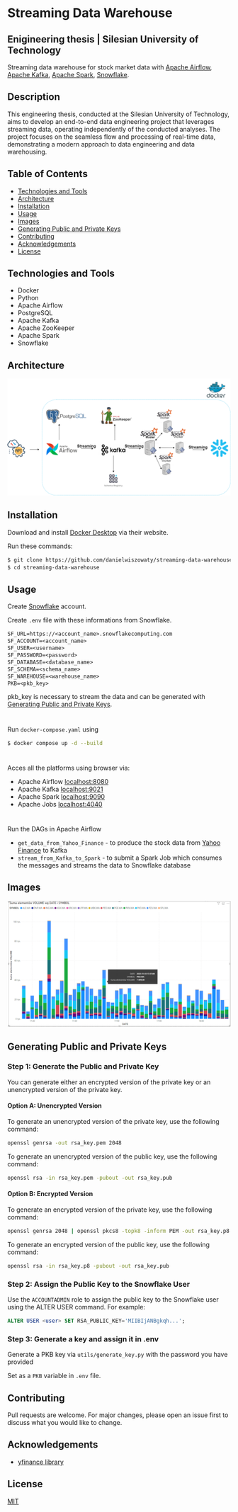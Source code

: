 # Streaming Data Warehouse 
## Enigineering thesis | Silesian University of Technology

Streaming data warehouse for stock market data with [Apache Airflow](https://airflow.apache.org/), [Apache Kafka](https://kafka.apache.org/), [Apache Spark](https://spark.apache.org/), [Snowflake](https://www.snowflake.com/en/).

## Description

This engineering thesis, conducted at the Silesian University of Technology, aims to develop an end-to-end data engineering project that leverages streaming data, operating independently of the conducted analyses. The project focuses on the seamless flow and processing of real-time data, demonstrating a modern approach to data engineering and data warehousing.

## Table of Contents

- [Technologies and Tools](#Technologies-and-Tools)
- [Architecture](#Architecture)
- [Installation](#Installation)
- [Usage](#Usage)
- [Images](#Images)
- [Generating Public and Private Keys](#Generating-Public-and-Private-Keys)
- [Contributing](#Contributing)
- [Acknowledgements](#Acknowledgements)
- [License](#License)

## Technologies and Tools
- Docker
- Python
- Apache Airflow
- PostgreSQL
- Apache Kafka
- Apache ZooKeeper
- Apache Spark 
- Snowflake 


## Architecture

![SDW_Architecture](images/SDW_Architecture.png)

## Installation

Download and install [Docker Desktop](https://www.docker.com/products/docker-desktop/) via their website.

Run these commands:
```bash
$ git clone https://github.com/danielwiszowaty/streaming-data-warehouse.git
$ cd streaming-data-warehouse
```

## Usage

Create [Snowflake](https://www.snowflake.com/en/) account.

Create `.env` file with these informations from Snowflake.

```
SF_URL=https://<account_name>.snowflakecomputing.com
SF_ACCOUNT=<account_name>
SF_USER=<username>
SF_PASSWORD=<password>
SF_DATABASE=<database_name>
SF_SCHEMA=<schema_name>
SF_WAREHOUSE=<warehouse_name>
PKB=<pkb_key>
```

pkb_key is necessary to stream the data and can be generated with [Generating Public and Private Keys](#Generating-Public-and-Private-Keys).
#


Run `docker-compose.yaml` using

```bash
$ docker compose up -d --build
```
#
Acces all the platforms using browser via:

- Apache Airflow [localhost:8080](https://localhost:8080)
- Apache Kafka [localhost:9021](https://localhost:9021)
- Apache Spark [localhost:9090](https://localhost:9090)
- Apache Jobs [localhost:4040](https://localhost:4040)
#

Run the DAGs in Apache Airflow
- `get_data_from_Yahoo_Finance` - to produce the stock data from [Yahoo Finance](https://finance.yahoo.com/) to Kafka
- `stream_from_Kafka_to_Spark` - to submit a Spark Job which consumes the messages and streams the data to Snowflake database

## Images

![Power BI](images/power_bi.png)

## Generating Public and Private Keys

### Step 1: Generate the Public and Private Key

You can generate either an encrypted version of the private key or an unencrypted version of the private key.

#### Option A: Unencrypted Version

To generate an unencrypted version of the private key, use the following command:

```bash
openssl genrsa -out rsa_key.pem 2048
```

To generate an unencrypted version of the public key, use the following command:

```bash
openssl rsa -in rsa_key.pem -pubout -out rsa_key.pub
```

#### Option B: Encrypted Version

To generate an encrypted version of the private key, use the following command:

```bash
openssl genrsa 2048 | openssl pkcs8 -topk8 -inform PEM -out rsa_key.p8
```

To generate an encrypted version of the public key, use the following command:

```bash
openssl rsa -in rsa_key.p8 -pubout -out rsa_key.pub
```

### Step 2: Assign the Public Key to the Snowflake User

Use the `ACCOUNTADMIN` role to assign the public key to the Snowflake user using the ALTER USER command. For example:

```sql
ALTER USER <user> SET RSA_PUBLIC_KEY='MIIBIjANBgkqh...';
```

### Step 3: Generate a key and assign it in .env

Generate a PKB key via `utils/generate_key.py` with the password you have provided

Set as a `PKB` variable in `.env` file.


## Contributing

Pull requests are welcome. For major changes, please open an issue first
to discuss what you would like to change.


## Acknowledgements

 - [yfinance library](https://github.com/ranaroussi/yfinance)

## License

[MIT](https://choosealicense.com/licenses/mit/)